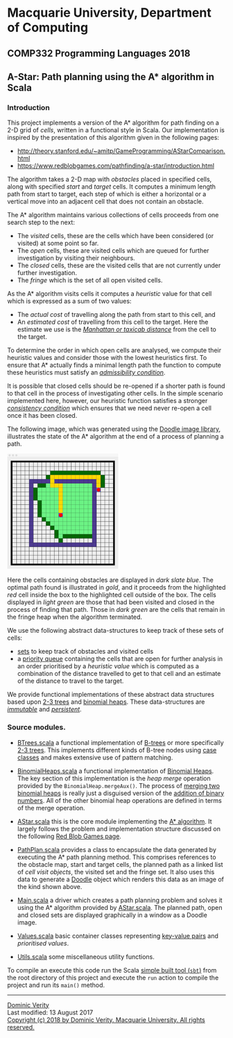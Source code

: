 # Macquarie University, Department of Computing #

## COMP332 Programming Languages 2018 ##

## A-Star: Path planning using the A\* algorithm in Scala ##

### Introduction ###

This project implements a version of the A\* algorithm for path finding on a 2-D grid of _cells_, written in a functional style in Scala. Our implementation is inspired by the presentation of this algorithm given in the following pages:

*   <http://theory.stanford.edu/~amitp/GameProgramming/AStarComparison.html>
*   <https://www.redblobgames.com/pathfinding/a-star/introduction.html>

The algorithm takes a 2-D map with _obstacles_ placed in specified cells, along with specified _start_ and _target_ cells. It computes a minimum length path from start to target, each step of which is either a horizontal or a vertical move into an adjacent cell that does not contain an obstacle.

The A\* algorithm maintains various collections of cells proceeds from one search step to the next:

*   The _visited_ cells, these are the cells which have been considered (or visited) at some point so far.
*   The _open_ cells, these are visited cells which are queued for further investigation by visiting their neighbours.
*   The _closed_ cells, these are the visited cells that are not currently under further investigation. 
*   The _fringe_ which is the set of all open visited cells.

As the A\* algorithm visits cells it computes a _heuristic_ value for that cell which is expressed as a sum of two values:

*    The _actual cost_ of travelling along the path from start to this cell, and
*    An _estimated cost_ of travelling from this cell to the target. Here the estimate we use is the [_Manhattan or taxicab distance_](https://en.wikipedia.org/wiki/Manhattan_distance) from the cell to the target.

To determine the order in which open cells are analysed, we compute their heuristic values and consider those with the lowest heuristics first. To ensure that A\* actually finds a minimal length path the function to compute these heuristics must satisfy an [_admissibility condition_](https://en.wikipedia.org/wiki/Admissible_heuristic).

It is possible that closed cells should be re-opened if a shorter path is found to that cell in the process of investigating other cells. In the simple scenario implemented here, however, our heuristic function satisfies a stronger [_consistency condition_](https://en.wikipedia.org/wiki/Consistent_heuristic) which ensures that we need never re-open a cell once it has been closed.

The following image, which was generated using the [Doodle image library](https://github.com/underscoreio/doodle), illustrates the state of the A\* algorithm at the end of a process of planning a path.

![planned path](PlannedPath.png "A planned path.")

Here the cells containing obstacles are displayed in *dark slate blue*. The optimal path found is illustrated in *gold*, and it proceeds from the highlighted *red* cell inside the box to the highlighted cell outside of the box. The cells displayed in *light green* are those that had been visited and closed in the process of finding that path. Those in *dark green* are the cells that remain in the fringe heap when the algorithm terminated.

We use the following abstract data-structures to keep track of these sets of cells:

*   [sets](https://en.wikipedia.org/wiki/Set_(abstract_data_type)) to keep track of obstacles and visited cells
*   a [priority queue](https://en.wikipedia.org/wiki/Priority_queue) containing the cells that are open for further analysis in an order prioritised by a _heuristic value_ which is computed as a combination of the distance travelled to get to that cell and an estimate of the distance to travel to the target.

We provide functional implementations of these abstract data structures based upon [2-3 trees](https://en.wikipedia.org/wiki/2-3_tree) and [binomial heaps](https://en.wikipedia.org/wiki/Binomial_heap). These data-structures are [_immutable_](https://en.wikipedia.org/wiki/Immutable_object) and [_persistent_](https://en.wikipedia.org/wiki/Persistent_data_structure).

### Source modules.

*   [BTrees.scala](src/main/scala/BTrees.scala) a functional implementation of [B-trees](https://en.wikipedia.org/wiki/B-tree) or more specifically [2-3 trees](https://en.wikipedia.org/wiki/2-3_tree). This implements different kinds of B-tree nodes using [case classes](https://en.wikipedia.org/wiki/Scala_(programming_language)#Case_classes_and_pattern_matching) and makes extensive use of pattern matching.

*   [BinomialHeaps.scala](src/main/scala/BinomialHeaps.scala) a functional implementation of [Binomial Heaps](https://en.wikipedia.org/wiki/Binomial_heap). The key section of this implementation is the _heap merge_ operation provided by the `BinomialHeap.mergeAux()`. The process of [merging two binomial heaps](https://en.wikipedia.org/wiki/Binomial_heap#Merge) is really just a disguised version of the [addition of binary numbers](https://en.wikipedia.org/wiki/Binary_number#Addition). All of the other binomial heap operations are defined in terms of the merge operation.

*   [AStar.scala](src/main/scala/AStar.scala) this is the core module implementing the [A\* algorithm](https://en.wikipedia.org/wiki/A*_search_algorithm). It largely follows the problem and implementation structure discussed on the following [Red Blob Games page](https://www.redblobgames.com/pathfinding/a-star/introduction.html).

*   [PathPlan.scala](src/main/scala/PathPlan.scala) provides a class to encapsulate the data generated by executing the A\* path planning method. This comprises references to the obstacle map, start and target cells, the planned path as a linked list of _cell visit objects_, the visited set and the fringe set. It also uses this data to generate a [Doodle](https://github.com/underscoreio/doodle) object which renders this data as an image of the kind shown above.

*   [Main.scala](src/main/scala/Main.scala) a driver which creates a path planning problem and solves it using the A\* algorithm provided by [AStar.scala](src/main/scala/AStar.scala). The planned path, open and closed sets are displayed graphically in a window as a Doodle image.

*   [Values.scala](src/main/scala/Values.scala) basic container classes representing [key-value pairs](https://en.wikipedia.org/wiki/Key-value_association) and _prioritised values_.

*   [Utils.scala](src/main/scala/Utils.scala) some miscellaneous utility functions.

To compile an execute this code run the Scala [simple built tool (`sbt`)](https://www.scala-sbt.org/) from the root directory of this project and execute the `run` action to compile the project and run its `main()` method.

---
[Dominic Verity](http://orcid.org/0000-0002-4137-6982)  
Last modified: 13 August 2017  
[Copyright (c) 2018 by Dominic Verity. Macquarie University. All rights reserved.](http://mozilla.org/MPL/2.0/)

